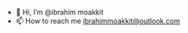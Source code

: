 - 👋 Hi, I’m @ibrahim moakkit
- 📫 How to reach me ibrahimmoakkit@outlook.com
<!---
ibrahim0moakkit/ibrahim0moakkit is a ✨ special ✨ repository because its `README.md` (this file) appears on your GitHub profile.
You can click the Preview link to take a look at your changes.
--->

